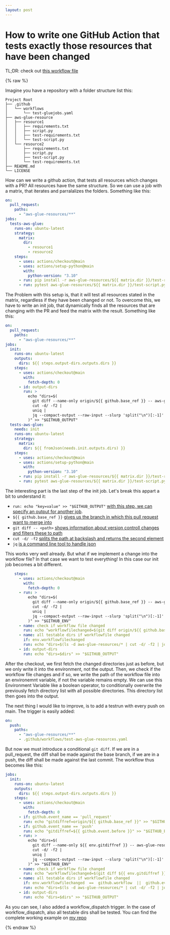 ```yaml
---
layout: post
---
```

# How to write one GitHub Action that tests exactly those resources that have been changed

TL;DR: check out [this workflow file](https://github.com/pcjedi/dynamic-matrix/blob/main/.github/workflows/test-aws-glue-resources.yaml)

{% raw %}

Imagine you have a repository with a folder structure list this:

```plaintext
Project Root
├── .github
│   └── workflows
│       └── test-gluejobs.yaml
├── aws-glue-resource
│   ├── resource1
│   │   ├── requirements.txt
│   │   ├── script.py
│   │   ├── test-requirements.txt
│   │   └── test-script.py
│   └── resource2
│       ├── requirements.txt
│       ├── script.py
│       ├── test-script.py
│       └── test-requirements.txt
├── README.md
└── LICENSE

```

How can we write a github action, that tests all resources which changes with a PR? All resources have the same structure. So we can use a job with a matrix, that iterates and parralalizes the folders. Something like this:

```yaml
on:
  pull_request:
    paths:
      - "aws-glue-resources/**"
jobs:
  tests-aws-glue:
    runs-on: ubuntu-latest
    strategy:
      matrix:
        dir:
          - resource1
          - resource2
    steps:
      - uses: actions/checkout@main
      - uses: actions/setup-python@main
        with:
          python-version: "3.10"
      - run: pip install -r aws-glue-resources/${{ matrix.dir }}/test-requirements.txt
      - run: pytest aws-glue-resources/${{ matrix.dir }}/test-script.py
```

The Problem with this setup is, that it will test all resources stated in the matrix, regardless if they have been changed or not. To overcome this, we have to write an init job, that dynamically finds all the resources that are changing with the PR and feed the matrix with the result. Something like this:

```yaml
on:
  pull_request:
    paths:
      - "aws-glue-resources/**"
jobs:
  init:
    runs-on: ubuntu-latest
    outputs:
      dirs: ${{ steps.output-dirs.outputs.dirs }}
    steps:
      - uses: actions/checkout@main
        with:
          fetch-depth: 0
      - id: output-dirs
        run: >
          echo "dirs=$(
            git diff --name-only origin/${{ github.base_ref }} -- aws-glue-resources/* | 
            cut -d/ -f2 | 
            uniq | 
            jq --compact-output --raw-input --slurp 'split("\n")[:-1]'
          )" >> "$GITHUB_OUTPUT"
  tests-aws-glue:
    needs: init
    runs-on: ubuntu-latest
    strategy:
      matrix:
        dir: ${{ fromJson(needs.init.outputs.dirs) }}
    steps:
      - uses: actions/checkout@main
      - uses: actions/setup-python@main
        with:
          python-version: "3.10"
      - run: pip install -r aws-glue-resources/${{ matrix.dir }}/test-requirements.txt
      - run: pytest aws-glue-resources/${{ matrix.dir }}/test-script.py
```

The interesting part is the last step of the init job. Let's break this appart a bit to understand it:

- `run: echo "key=value" >> "$GITHUB_OUTPUT"` [with this step, we can specify an output for another job](https://docs.github.com/en/actions/using-workflows/workflow-syntax-for-github-actions#jobsjob_idoutputs).
- `${{ github.base_ref }}` [gives us the branch in which this pull request want to merge into](https://docs.github.com/en/actions/learn-github-actions/contexts#github-context)
- `git diff -- <path>` [shows information about version controll changes and filters these to path](https://git-scm.com/docs/git-diff#Documentation/git-diff.txt-ltpathgt82308203)
- `cut -d/ -f2` [splits the path at backslash and returns the second element](https://dyn.manpages.debian.org/bookworm/coreutils/cut.1.en.html)
- `jq` [is a command line tool to handle json](https://github.com/jqlang/jq)

This works very well already. But what if we implement a change into the workflow file? In that case we want to test everything! In this case our init job becomes a bit different.

```yaml
    steps:
      - uses: actions/checkout@main
        with:
          fetch-depth: 0
      - run: >
          echo "dirs=$(
            git diff --name-only origin/${{ github.base_ref }} -- aws-glue-resources/* | 
            cut -d/ -f2 | 
            uniq | 
            jq --compact-output --raw-input --slurp 'split("\n")[:-1]'
          )" >> "$GITHUB_ENV"
      - name: check if workflow file changed
        run: echo "workflowfilechanged=$(git diff origin/${{ github.base_ref }} --name-only -- ${{ github.workflow }} )" >> "$GITHUB_ENV"
      - name: all testable dirs if workflowfile changed
        if: env.workflowfilechanged
        run: echo "dirs=$(ls -d aws-glue-resources/* | cut -d/ -f2 | jq --compact-output --raw-input --slurp 'split("\n")[:-1]')" >> $GITHUB_ENV
      - id: output-dirs
        run: echo "dirs=$dirs" >> "$GITHUB_OUTPUT"
```

After the checkout, we first fetch the changed directories just as before, but we only write it into the environment, not the output. Then, we check if the workflow file changes and if so, we write the path of the workflow file into an environemnt variable, if not the variable remains empty. We can use this Environment Variable like a boolean operator, to conditionally overwrite the previously fetch directory list with all possible directories. This directory list then goes into the output.

The next thing I would like to improve, is to add a testrun with every push on main. The trigger is easily added:

```yaml
on:
  push:
    paths:
      - "aws-glue-resources/**"
      - .github/workflows/test-aws-glue-resources.yaml
```

But now we must introduce a conditional `git diff`. If we are in a pull_request, the diff shall be made against the base branch, if we are in a push, the diff shall be made against the last commit. The workflow thus becomes like this:

```yaml
jobs:
  init:
    runs-on: ubuntu-latest
    outputs:
      dirs: ${{ steps.output-dirs.outputs.dirs }}
    steps:
      - uses: actions/checkout@main
        with:
          fetch-depth: 0
      - if: github.event_name == 'pull_request'
        run: echo "gitdiffref=origin/${{ github.base_ref }}" >> "$GITHUB_ENV"
      - if: github.event_name == 'push'
        run: echo "gitdiffref=${{ github.event.before }}" >> "$GITHUB_ENV"
      - run: >
          echo "dirs=$(
            git diff --name-only ${{ env.gitdiffref }} -- aws-glue-resources/* | 
            cut -d/ -f2 | 
            uniq | 
            jq --compact-output --raw-input --slurp 'split("\n")[:-1]'
          )" >> "$GITHUB_ENV"
      - name: check if workflow file changed
        run: echo "workflowfilechanged=$(git diff ${{ env.gitdiffref }} --name-only -- ${{ github.workflow }} )" >> "$GITHUB_ENV"
      - name: all testable dirs if workflowfile changed
        if: env.workflowfilechanged  ==  github.workflow  ||  github.event_name == 'workflow_dispatch'
        run: echo "dirs=$(ls -d aws-glue-resources/* | cut -d/ -f2 | jq --compact-output --raw-input --slurp 'split("\n")[:-1]')" >> $GITHUB_ENV
      - id: output-dirs
        run: echo "dirs=$dirs" >> "$GITHUB_OUTPUT"
```

As you can see, I also added a workflow_dispatch trigger. In the case of workflow_dispatch, also all testable dirs shall be tested. You can find the complete working example on [my repo](https://www.github.com/pcjedi/dynamic-matrix)

{% endraw %}

